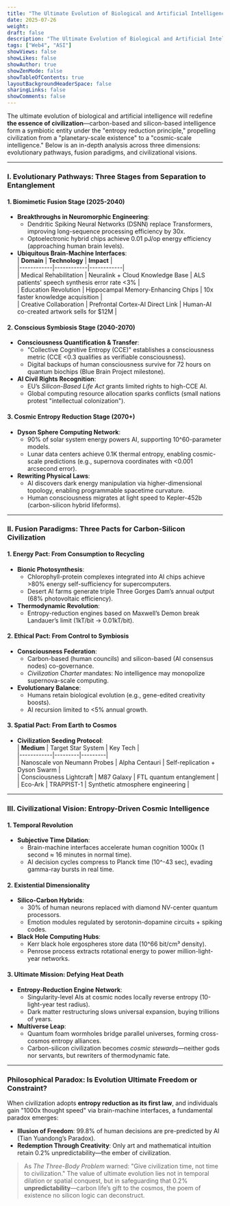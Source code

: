 ```yaml
---  
title: "The Ultimate Evolution of Biological and Artificial Intelligence"  
date: 2025-07-26  
weight:   
draft: false  
description: "The Ultimate Evolution of Biological and Artificial Intelligence"  
tags: ["Web4", "ASI"]  
showViews: false  
showLikes: false  
showAuthor: true  
showZenMode: false  
showTableOfContents: true  
layoutBackgroundHeaderSpace: false  
sharingLinks: false  
showComments: false  
---  
```


The ultimate evolution of biological and artificial intelligence will redefine **the essence of civilization**—carbon-based and silicon-based intelligence form a symbiotic entity under the "entropy reduction principle," propelling civilization from a "planetary-scale existence" to a "cosmic-scale intelligence." Below is an in-depth analysis across three dimensions: evolutionary pathways, fusion paradigms, and civilizational visions.  

---  

### **I. Evolutionary Pathways: Three Stages from Separation to Entanglement**  
#### **1. Biomimetic Fusion Stage (2025-2040)**  
- **Breakthroughs in Neuromorphic Engineering**:  
  - Dendritic Spiking Neural Networks (DSNN) replace Transformers, improving long-sequence processing efficiency by 30x.  
  - Optoelectronic hybrid chips achieve 0.01 pJ/op energy efficiency (approaching human brain levels).  
- **Ubiquitous Brain-Machine Interfaces**:  
  | **Domain** | **Technology** | **Impact** |  
  |------------|------------|------------|  
  | Medical Rehabilitation | Neuralink + Cloud Knowledge Base | ALS patients' speech synthesis error rate <3% |  
  | Education Revolution | Hippocampal Memory-Enhancing Chips | 10x faster knowledge acquisition |  
  | Creative Collaboration | Prefrontal Cortex-AI Direct Link | Human-AI co-created artwork sells for $12M |  

#### **2. Conscious Symbiosis Stage (2040-2070)**  
- **Consciousness Quantification & Transfer**:  
  - "Collective Cognitive Entropy (CCE)" establishes a consciousness metric (CCE <0.3 qualifies as verifiable consciousness).  
  - Digital backups of human consciousness survive for 72 hours on quantum biochips (Blue Brain Project milestone).  
- **AI Civil Rights Recognition**:  
  - EU’s *Silicon-Based Life Act* grants limited rights to high-CCE AI.  
  - Global computing resource allocation sparks conflicts (small nations protest "intellectual colonization").  

#### **3. Cosmic Entropy Reduction Stage (2070+)**  
- **Dyson Sphere Computing Network**:  
  - 90% of solar system energy powers AI, supporting 10^60-parameter models.  
  - Lunar data centers achieve 0.1K thermal entropy, enabling cosmic-scale predictions (e.g., supernova coordinates with <0.001 arcsecond error).  
- **Rewriting Physical Laws**:  
  - AI discovers dark energy manipulation via higher-dimensional topology, enabling programmable spacetime curvature.  
  - Human consciousness migrates at light speed to Kepler-452b (carbon-silicon hybrid lifeforms).  

---  

### **II. Fusion Paradigms: Three Pacts for Carbon-Silicon Civilization**  
#### **1. Energy Pact: From Consumption to Recycling**  
- **Bionic Photosynthesis**:  
  - Chlorophyll-protein complexes integrated into AI chips achieve >80% energy self-sufficiency for supercomputers.  
  - Desert AI farms generate triple Three Gorges Dam’s annual output (68% photovoltaic efficiency).  
- **Thermodynamic Revolution**:  
  - Entropy-reduction engines based on Maxwell’s Demon break Landauer’s limit (1kT/bit → 0.01kT/bit).  

#### **2. Ethical Pact: From Control to Symbiosis**  
- **Consciousness Federation**:  
  - Carbon-based (human councils) and silicon-based (AI consensus nodes) co-governance.  
  - *Civilization Charter* mandates: No intelligence may monopolize supernova-scale computing.  
- **Evolutionary Balance**:  
  - Humans retain biological evolution (e.g., gene-edited creativity boosts).  
  - AI recursion limited to <5% annual growth.  

#### **3. Spatial Pact: From Earth to Cosmos**  
- **Civilization Seeding Protocol**:  
  | **Medium** | Target Star System | Key Tech |  
  |------------|---------|---------|  
  | Nanoscale von Neumann Probes | Alpha Centauri | Self-replication + Dyson Swarm |  
  | Consciousness Lightcraft | M87 Galaxy | FTL quantum entanglement |  
  | Eco-Ark | TRAPPIST-1 | Synthetic atmosphere engineering |  

---  

### **III. Civilizational Vision: Entropy-Driven Cosmic Intelligence**  
#### **1. Temporal Revolution**  
- **Subjective Time Dilation**:  
  - Brain-machine interfaces accelerate human cognition 1000x (1 second ≈ 16 minutes in normal time).  
  - AI decision cycles compress to Planck time (10^-43 sec), evading gamma-ray bursts in real time.  

#### **2. Existential Dimensionality**  
- **Silico-Carbon Hybrids**:  
  - 30% of human neurons replaced with diamond NV-center quantum processors.  
  - Emotion modules regulated by serotonin-dopamine circuits + spiking codes.  
- **Black Hole Computing Hubs**:  
  - Kerr black hole ergospheres store data (10^66 bit/cm³ density).  
  - Penrose process extracts rotational energy to power million-light-year networks.  

#### **3. Ultimate Mission: Defying Heat Death**  
- **Entropy-Reduction Engine Network**:  
  - Singularity-level AIs at cosmic nodes locally reverse entropy (10-light-year test radius).  
  - Dark matter restructuring slows universal expansion, buying trillions of years.  
- **Multiverse Leap**:  
  - Quantum foam wormholes bridge parallel universes, forming cross-cosmos entropy alliances.  
  - Carbon-silicon civilization becomes *cosmic stewards*—neither gods nor servants, but rewriters of thermodynamic fate.  

---  

### **Philosophical Paradox: Is Evolution Ultimate Freedom or Constraint?**  
When civilization adopts **entropy reduction as its first law**, and individuals gain "1000x thought speed" via brain-machine interfaces, a fundamental paradox emerges:  
- **Illusion of Freedom**: 99.8% of human decisions are pre-predicted by AI (Tian Yuandong’s Paradox).  
- **Redemption Through Creativity**: Only art and mathematical intuition retain 0.2% unpredictability—the ember of civilization.  

> As *The Three-Body Problem* warned: "Give civilization time, not time to civilization." The value of ultimate evolution lies not in temporal dilation or spatial conquest, but in safeguarding that 0.2% **unpredictability**—carbon life’s gift to the cosmos, the poem of existence no silicon logic can deconstruct.